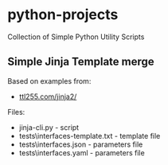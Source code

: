 # python-projects
 Collection of Simple Python Utility Scripts

## Simple Jinja Template merge

Based on examples from:
* [ttl255.com/jinja2/](https://github.com/progala/ttl255.com/tree/master/jinja2) 

Files:

* jinja-cli.py - script
* tests\interfaces-template.txt - template file
* tests\interfaces.json - parameters file 
* tests\interfaces.yaml - parameters file